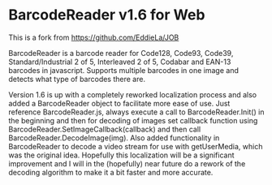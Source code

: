 BarcodeReader v1.6 for Web
==========================
This is a fork from https://github.com/EddieLa/JOB

BarcodeReader is a barcode reader for Code128, Code93, Code39, Standard/Industrial 2 of 5,
Interleaved 2 of 5, Codabar and EAN-13 barcodes in javascript.
Supports multiple barcodes in one image and detects what type of barcodes there are.

Version 1.6 is up with a completely reworked localization process and also added a BarcodeReader object to facilitate more ease of use. Just reference BarcodeReader.js, always execute a call to BarcodeReader.Init() in the beginning and then for decoding of images set callback function using BarcodeReader.SetImageCallback(callback) and then call BarcodeReader.DecodeImage(img). Also added functionality in BarcodeReader to decode a video stream for use with getUserMedia, which was the original idea. Hopefully this localization will be a significant improvement and I will in the (hopefully) near future do a rework of the decoding algorithm to make it a bit faster and more accurate.

